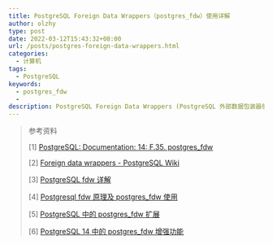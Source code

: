 ```yaml
---
title: PostgreSQL Foreign Data Wrappers（postgres_fdw）使用详解
author: olzhy
type: post
date: 2022-03-12T15:43:32+08:00
url: /posts/postgres-foreign-data-wrappers.html
categories:
  - 计算机
tags:
  - PostgreSQL
keywords:
  - postgres_fdw
  -
description: PostgreSQL Foreign Data Wrappers (PostgreSQL 外部数据包装器使用详解)
---
```


> 参考资料
>
> \[1\] [PostgreSQL: Documentation: 14: F.35. postgres_fdw](https://www.postgresql.org/docs/14/postgres-fdw.html)
>
> \[2\] [Foreign data wrappers - PostgreSQL Wiki](https://wiki.postgresql.org/wiki/Foreign_data_wrappers)
>
> \[3\] [PostgreSQL fdw 详解](https://blog.csdn.net/weixin_39540651/article/details/105968786)
>
> \[4\] [Postgresql fdw 原理及 postgres_fdw 使用](https://zhuanlan.zhihu.com/p/49981726)
>
> \[5\] [PostgreSQL 中的 postgres_fdw 扩展](https://blog.csdn.net/qq_31156277/article/details/90580804)
>
> \[6\] [PostgreSQL 14 中的 postgres_fdw 增强功能](https://mp.weixin.qq.com/s/7XjPa-ZeU8mNCvcIwOTHrA)
